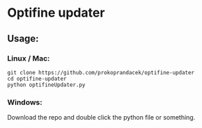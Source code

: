 # Optifine updater

## Usage:

### Linux / Mac:

```
git clone https://github.com/prokoprandacek/optifine-updater  
cd optifine-updater
python optifineUpdater.py
```

### Windows:

Download the repo and double click the python file or something.
